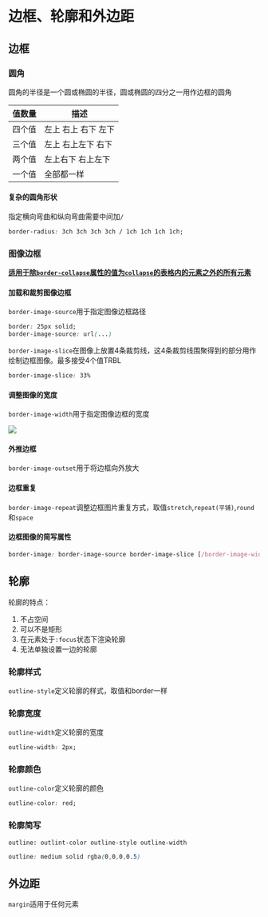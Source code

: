 # 边框、轮廓和外边距

## 边框

### 圆角

圆角的半径是一个圆或椭圆的半径，圆或椭圆的四分之一用作边框的圆角

| 值数量 | 描述                |
| ------ | ------------------- |
| 四个值 | 左上 右上 右下 左下 |
| 三个值 | 左上 右上左下 右下  |
| 两个值 | 左上右下 右上左下   |
| 一个值 | 全部都一样          |

#### 复杂的圆角形状

指定横向弯曲和纵向弯曲需要中间加`/`

```css
border-radius: 3ch 3ch 3ch 3ch / 1ch 1ch 1ch 1ch;
```

### 图像边框

**<u>适用于除`border-collapse`属性的值为`collapse`的表格内的元素之外的所有元素</u>**

#### 加载和裁剪图像边框

`border-image-source`用于指定图像边框路径

```css
border: 25px solid;
border-image-source: url(...)
```

`border-image-slice`在图像上放置4条裁剪线，这4条裁剪线围聚得到的部分用作绘制边框图像。最多接受4个值TRBL

```css
border-image-slice: 33%
```

#### 调整图像的宽度

`border-image-width`用于指定图像边框的宽度

![](C:\Users\Administrator\Desktop\Note\imgs\border-width.png)

#### 外推边框

`border-image-outset`用于将边框向外放大

#### 边框重复

`border-image-repeat`调整边框图片重复方式，取值`stretch`,`repeat(平铺)`,`round`和`space`

#### 边框图像的简写属性

```css
border-image: border-image-source border-image-slice [/border-image-width /border-image-width /border-image-outset] border-image-repeat;
```

## 轮廓

轮廓的特点：

1. 不占空间
2. 可以不是矩形
3. 在元素处于`:focus`状态下渲染轮廓
4. 无法单独设置一边的轮廓

### 轮廓样式

`outline-style`定义轮廓的样式，取值和border一样

### 轮廓宽度

`outline-width`定义轮廓的宽度

```css
outline-width: 2px;
```

### 轮廓颜色

`outline-color`定义轮廓的颜色

```css
outline-color: red;
```

### 轮廓简写

`outline: outlint-color outline-style outline-width`

```css
outline: medium solid rgba(0,0,0,0.5)
```

## 外边距

`margin`适用于任何元素